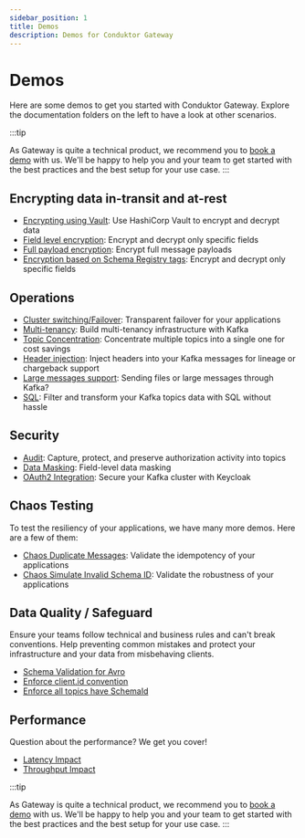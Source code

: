 ```yaml
---
sidebar_position: 1
title: Demos
description: Demos for Conduktor Gateway
---
```


# Demos

Here are some demos to get you started with Conduktor Gateway. Explore the documentation folders on the left to have a look at other scenarios.

:::tip

As Gateway is quite a technical product, we recommend you to [book a demo](https://www.conduktor.io/contact/sales/?utm_source=docs&utm_medium=website) with us. We'll be happy to help you and your team to get started with the best practices and the best setup for your use case.
:::


## Encrypting data in-transit and at-rest

- [Encrypting using Vault](./security/encryption/encryption-vault-with-secret-management/): Use HashiCorp Vault to encrypt and decrypt data
- [Field level encryption](./security/encryption/encryption-field-level/): Encrypt and decrypt only specific fields
- [Full payload encryption](./security/encryption/encryption-payload/): Encrypt full message payloads
- [Encryption based on Schema Registry tags](./security/encryption/encryption-schema-registry/): Encrypt and decrypt only specific fields

## Operations

- [Cluster switching/Failover](./ops/cluster-switching/): Transparent failover for your applications
- [Multi-tenancy](./ops/multi-tenancy): Build multi-tenancy infrastructure with Kafka
- [Topic Concentration](./ops/topic-concentration): Concentrate multiple topics into a single one for cost savings
- [Header injection](./security/header-injection/): Inject headers into your Kafka messages for lineage or chargeback support
- [Large messages support](./advanced-patterns-support/large-messages/): Sending files or large messages through Kafka?
- [SQL](./advanced-patterns-support/sql-topic-schema-registry/): Filter and transform your Kafka topics data with SQL without hassle

## Security

- [Audit](./security/audit): Capture, protect, and preserve authorization activity into topics
- [Data Masking](./security/data-masking): Field-level data masking
- [OAuth2 Integration](./security/oauth): Secure your Kafka cluster with Keycloak

## Chaos Testing

To test the resiliency of your applications, we have many more demos. Here are a few of them:

- [Chaos Duplicate Messages](./chaos/chaos-duplicate-messages): Validate the idempotency of your applications
- [Chaos Simulate Invalid Schema ID](./chaos/chaos-simulate-invalid-schema-id): Validate the robustness of your applications

## Data Quality / Safeguard

Ensure your teams follow technical and business rules and can't break conventions. Help preventing common mistakes and protect your infrastructure and your data from misbehaving clients.

- [Schema Validation for Avro](./quality/safeguard-validate-schema-payload-avro/)
- [Enforce client.id convention](./safeguard/safeguard-client-id)
- [Enforce all topics have SchemaId](./safeguard/safeguard-schema-id)

## Performance

Question about the performance? We get you cover!

- [Latency Impact](./performance/latency)
- [Throughput Impact](./performance/throughput)


:::tip

As Gateway is quite a technical product, we recommend you to [book a demo](https://www.conduktor.io/contact/sales/?utm_source=docs&utm_medium=website) with us. We'll be happy to help you and your team to get started with the best practices and the best setup for your use case.
:::
